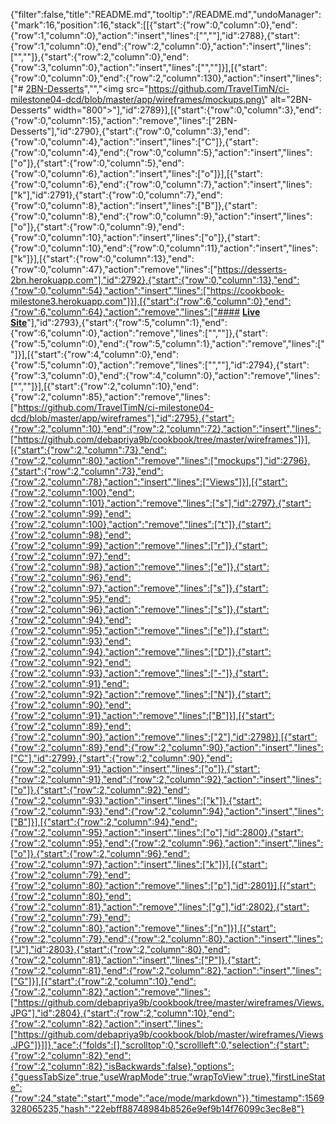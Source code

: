 {"filter":false,"title":"README.md","tooltip":"/README.md","undoManager":{"mark":16,"position":16,"stack":[[{"start":{"row":0,"column":0},"end":{"row":1,"column":0},"action":"insert","lines":["",""],"id":2788},{"start":{"row":1,"column":0},"end":{"row":2,"column":0},"action":"insert","lines":["",""]},{"start":{"row":2,"column":0},"end":{"row":3,"column":0},"action":"insert","lines":["",""]}],[{"start":{"row":0,"column":0},"end":{"row":2,"column":130},"action":"insert","lines":["# [2BN-Desserts](https://desserts-2bn.herokuapp.com)","","<img src=\"https://github.com/TravelTimN/ci-milestone04-dcd/blob/master/app/wireframes/mockups.png\" alt=\"2BN-Desserts\" width=\"800\">"],"id":2789}],[{"start":{"row":0,"column":3},"end":{"row":0,"column":15},"action":"remove","lines":["2BN-Desserts"],"id":2790},{"start":{"row":0,"column":3},"end":{"row":0,"column":4},"action":"insert","lines":["C"]},{"start":{"row":0,"column":4},"end":{"row":0,"column":5},"action":"insert","lines":["o"]},{"start":{"row":0,"column":5},"end":{"row":0,"column":6},"action":"insert","lines":["o"]}],[{"start":{"row":0,"column":6},"end":{"row":0,"column":7},"action":"insert","lines":["k"],"id":2791},{"start":{"row":0,"column":7},"end":{"row":0,"column":8},"action":"insert","lines":["B"]},{"start":{"row":0,"column":8},"end":{"row":0,"column":9},"action":"insert","lines":["o"]},{"start":{"row":0,"column":9},"end":{"row":0,"column":10},"action":"insert","lines":["o"]},{"start":{"row":0,"column":10},"end":{"row":0,"column":11},"action":"insert","lines":["k"]}],[{"start":{"row":0,"column":13},"end":{"row":0,"column":47},"action":"remove","lines":["https://desserts-2bn.herokuapp.com"],"id":2792},{"start":{"row":0,"column":13},"end":{"row":0,"column":54},"action":"insert","lines":["https://cookbook-milestone3.herokuapp.com"]}],[{"start":{"row":6,"column":0},"end":{"row":6,"column":64},"action":"remove","lines":["#### **[Live Site](https://cookbook-milestone3.herokuapp.com/)**"],"id":2793},{"start":{"row":5,"column":1},"end":{"row":6,"column":0},"action":"remove","lines":["",""]},{"start":{"row":5,"column":0},"end":{"row":5,"column":1},"action":"remove","lines":[" "]}],[{"start":{"row":4,"column":0},"end":{"row":5,"column":0},"action":"remove","lines":["",""],"id":2794},{"start":{"row":3,"column":0},"end":{"row":4,"column":0},"action":"remove","lines":["",""]}],[{"start":{"row":2,"column":10},"end":{"row":2,"column":85},"action":"remove","lines":["https://github.com/TravelTimN/ci-milestone04-dcd/blob/master/app/wireframes"],"id":2795},{"start":{"row":2,"column":10},"end":{"row":2,"column":72},"action":"insert","lines":["https://github.com/debapriya9b/cookbook/tree/master/wireframes"]}],[{"start":{"row":2,"column":73},"end":{"row":2,"column":80},"action":"remove","lines":["mockups"],"id":2796},{"start":{"row":2,"column":73},"end":{"row":2,"column":78},"action":"insert","lines":["Views"]}],[{"start":{"row":2,"column":100},"end":{"row":2,"column":101},"action":"remove","lines":["s"],"id":2797},{"start":{"row":2,"column":99},"end":{"row":2,"column":100},"action":"remove","lines":["t"]},{"start":{"row":2,"column":98},"end":{"row":2,"column":99},"action":"remove","lines":["r"]},{"start":{"row":2,"column":97},"end":{"row":2,"column":98},"action":"remove","lines":["e"]},{"start":{"row":2,"column":96},"end":{"row":2,"column":97},"action":"remove","lines":["s"]},{"start":{"row":2,"column":95},"end":{"row":2,"column":96},"action":"remove","lines":["s"]},{"start":{"row":2,"column":94},"end":{"row":2,"column":95},"action":"remove","lines":["e"]},{"start":{"row":2,"column":93},"end":{"row":2,"column":94},"action":"remove","lines":["D"]},{"start":{"row":2,"column":92},"end":{"row":2,"column":93},"action":"remove","lines":["-"]},{"start":{"row":2,"column":91},"end":{"row":2,"column":92},"action":"remove","lines":["N"]},{"start":{"row":2,"column":90},"end":{"row":2,"column":91},"action":"remove","lines":["B"]}],[{"start":{"row":2,"column":89},"end":{"row":2,"column":90},"action":"remove","lines":["2"],"id":2798}],[{"start":{"row":2,"column":89},"end":{"row":2,"column":90},"action":"insert","lines":["C"],"id":2799},{"start":{"row":2,"column":90},"end":{"row":2,"column":91},"action":"insert","lines":["o"]},{"start":{"row":2,"column":91},"end":{"row":2,"column":92},"action":"insert","lines":["o"]},{"start":{"row":2,"column":92},"end":{"row":2,"column":93},"action":"insert","lines":["k"]},{"start":{"row":2,"column":93},"end":{"row":2,"column":94},"action":"insert","lines":["B"]}],[{"start":{"row":2,"column":94},"end":{"row":2,"column":95},"action":"insert","lines":["o"],"id":2800},{"start":{"row":2,"column":95},"end":{"row":2,"column":96},"action":"insert","lines":["o"]},{"start":{"row":2,"column":96},"end":{"row":2,"column":97},"action":"insert","lines":["k"]}],[{"start":{"row":2,"column":79},"end":{"row":2,"column":80},"action":"remove","lines":["p"],"id":2801}],[{"start":{"row":2,"column":80},"end":{"row":2,"column":81},"action":"remove","lines":["g"],"id":2802},{"start":{"row":2,"column":79},"end":{"row":2,"column":80},"action":"remove","lines":["n"]}],[{"start":{"row":2,"column":79},"end":{"row":2,"column":80},"action":"insert","lines":["J"],"id":2803},{"start":{"row":2,"column":80},"end":{"row":2,"column":81},"action":"insert","lines":["P"]},{"start":{"row":2,"column":81},"end":{"row":2,"column":82},"action":"insert","lines":["G"]}],[{"start":{"row":2,"column":10},"end":{"row":2,"column":82},"action":"remove","lines":["https://github.com/debapriya9b/cookbook/tree/master/wireframes/Views.JPG"],"id":2804},{"start":{"row":2,"column":10},"end":{"row":2,"column":82},"action":"insert","lines":["https://github.com/debapriya9b/cookbook/blob/master/wireframes/Views.JPG"]}]]},"ace":{"folds":[],"scrolltop":0,"scrollleft":0,"selection":{"start":{"row":2,"column":82},"end":{"row":2,"column":82},"isBackwards":false},"options":{"guessTabSize":true,"useWrapMode":true,"wrapToView":true},"firstLineState":{"row":24,"state":"start","mode":"ace/mode/markdown"}},"timestamp":1569328065235,"hash":"22ebff88748984b8526e9ef9b14f76099c3ec8e8"}